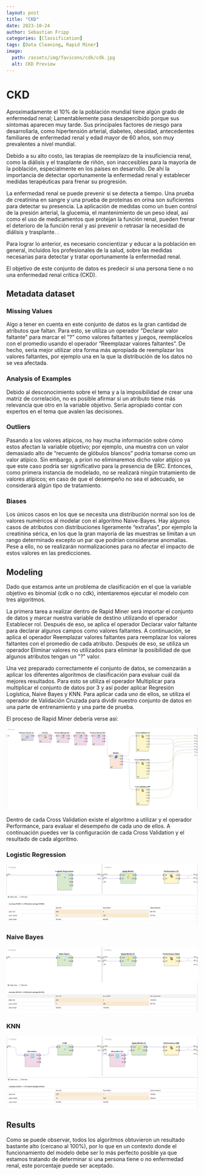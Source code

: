 ```yaml
---
layout: post
title: "CKD"
date: 2023-10-24
author: Sebastian Fripp
categories: [Classification]
tags: [Data Cleaning, Rapid Miner]
image:
  path: /assets/img/favicons/cdk/cdk.jpg
  alt: CKD Preview
---
```


# CKD
Aproximadamente el 10% de la población mundial tiene algún grado de enfermedad renal; Lamentablemente pasa desapercibido porque sus síntomas aparecen muy tarde. Sus principales factores de riesgo para desarrollarla, como hipertensión arterial, diabetes, obesidad, antecedentes familiares de enfermedad renal y edad mayor de 60 años, son muy prevalentes a nivel mundial.

Debido a su alto costo, las terapias de reemplazo de la insuficiencia renal, como la diálisis y el trasplante de riñón, son inaccesibles para la mayoría de la población, especialmente en los países en desarrollo. De ahí la importancia de detectar oportunamente la enfermedad renal y establecer medidas terapéuticas para frenar su progresión.

La enfermedad renal se puede prevenir si se detecta a tiempo. Una prueba de creatinina en sangre y una prueba de proteínas en orina son suficientes para detectar su presencia. La aplicación de medidas como un buen control de la presión arterial, la glucemia, el mantenimiento de un peso ideal, así como el uso de medicamentos que protejan la función renal, pueden frenar el deterioro de la función renal y así prevenir o retrasar la necesidad de diálisis y trasplante. .

Para lograr lo anterior, es necesario concientizar y educar a la población en general, incluidos los profesionales de la salud, sobre las medidas necesarias para detectar y tratar oportunamente la enfermedad renal.

El objetivo de este conjunto de datos es predecir si una persona tiene o no una enfermedad renal crítica (CKD).

## Metadata dataset
							
### Missing Values
Algo a tener en cuenta en este conjunto de datos es la gran cantidad de atributos que faltan. Para esto, se utiliza un operador "Declarar valor faltante" para marcar el "?" como valores faltantes y juegos, reemplácelos con el promedio usando el operador “Reemplazar valores faltantes”. De hecho, sería mejor utilizar otra forma más apropiada de reemplazar los valores faltantes, por ejemplo una en la que la distribución de los datos no se vea afectada.

### Analysis of Examples
Debido al desconocimiento sobre el tema y a la imposibilidad de crear una matriz de correlación, no es posible afirmar si un atributo tiene más relevancia que otro en la variable objetivo. Sería apropiado contar con expertos en el tema que avalen las decisiones.

### Outliers
Pasando a los valores atípicos, no hay mucha información sobre cómo estos afectan la variable objetivo; por ejemplo, una muestra con un valor demasiado alto de “recuento de glóbulos blancos” podría tomarse como un valor atípico. Sin embargo, a priori no eliminaremos dicho valor atípico ya que este caso podría ser significativo para la presencia de ERC. Entonces, como primera instancia de modelado, no se realizará ningún tratamiento de valores atípicos; en caso de que el desempeño no sea el adecuado, se considerará algún tipo de tratamiento.

### Biases
Los únicos casos en los que se necesita una distribución normal son los de valores numéricos al modelar con el algoritmo Naive-Bayes. Hay algunos casos de atributos con distribuciones ligeramente “extrañas”, por ejemplo la creatinina sérica, en los que la gran mayoría de las muestras se limitan a un rango determinado excepto un par que podrían considerarse anomalías. Pese a ello, no se realizarán normalizaciones para no afectar el impacto de estos valores en las predicciones.

## Modeling
Dado que estamos ante un problema de clasificación en el que la variable objetivo es binomial (cdk o no cdk), intentaremos ejecutar el modelo con tres algoritmos.

La primera tarea a realizar dentro de Rapid Miner será importar el conjunto de datos y marcar nuestra variable de destino utilizando el operador Establecer rol. Después de eso, se aplica el operador Declarar valor faltante para declarar algunos campos como valores faltantes. A continuación, se aplica el operador Reemplazar valores faltantes para reemplazar los valores faltantes con el promedio de cada atributo. Después de eso, se utiliza un operador Eliminar valores no utilizados para eliminar la posibilidad de que algunos atributos tengan un "?" valor.

Una vez preparado correctamente el conjunto de datos, se comenzarán a aplicar los diferentes algoritmos de clasificación para evaluar cuál da mejores resultados. Para esto se utiliza el operador Multiplicar para multiplicar el conjunto de datos por 3 y así poder aplicar Regresión Logística, Naive Bayes y KNN. Para aplicar cada uno de ellos, se utiliza el operador de Validación Cruzada para dividir nuestro conjunto de datos en una parte de entrenamiento y una parte de prueba.

El proceso de Rapid Miner debería verse así:

![CDK Rapid Miner](/assets/img/favicons/cdk/cdk_rapidminer.jpg)

Dentro de cada Cross Validation existe el algoritmo a utilizar y el operador Performance, para evaluar el desempeño de cada uno de ellos. A continuación puedes ver la configuración de cada Cross Validation y el resultado de cada algoritmo.

### Logistic Regression
![LR Cross Validation](/assets/img/favicons/cdk/cdk_lr.jpg)
![LR Performance](/assets/img/favicons/cdk/cdk_lr_perf.jpg)

### Naive Bayes
![Naive Bayes Cross Validation](/assets/img/favicons/cdk/ckd_naive.jpg)
![Naive Bayes Performance](/assets/img/favicons/cdk/ckd_naive_perf.jpg)

### KNN
![KNN Validation](/assets/img/favicons/cdk/cdk_knn.jpg)
![KNN Performance](/assets/img/favicons/cdk/cdk_knn_perf.jpg)

## Results
Como se puede observar, todos los algoritmos obtuvieron un resultado bastante alto (cercano al 100%), por lo que en un contexto donde el funcionamiento del modelo debe ser lo más perfecto posible ya que estamos tratando de determinar si una persona tiene o no enfermedad renal, este porcentaje puede ser aceptado.
